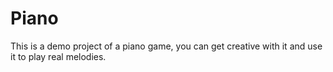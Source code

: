 # Piano
This is a demo project of a piano game, you can get creative with it and use it to play real melodies.
